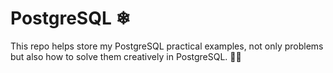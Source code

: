 # PostgreSQL ❄
This repo helps store my PostgreSQL practical examples,  not only problems but also how to solve them creatively in PostgreSQL. 🗽🚀
